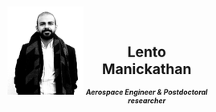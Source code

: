 <div style="width: 100%; overflow: hidden;">
    <div style="width: 30%; float: left;">
        <center>
            <img src="images/profile.jpg" alt="Profile">
        </center>
    </div>
    <div style="width: 50%; float: left;">
        <center>
            <div style="width: 100%">
                <br><br>
            </div>
            <div style="width: 100%">
                <h1>
                    <span style="font-weight:bold">
                        Lento Manickathan
                    </span>
                </h1>
                <h5>
                    <em>
                        Aerospace Engineer & Postdoctoral researcher
                    </em>
                </h5>
            </div>
        </center>
    </div>
</div>